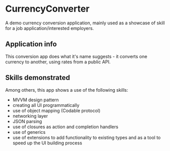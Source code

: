 # CurrencyConverter
A demo currency conversion application, mainly used as a showcase of skill for a job application/interested employers.

## Application info
This conversion app does what it's name suggests - it converts one currency to another, using rates from a public API.

## Skills demonstrated
Among others, this app shows a use of the following skills:

- MVVM design pattern
- creating all UI programmatically
- use of object mapping (Codable protocol)
- networking layer
- JSON parsing
- use of closures as action and completion handlers
- use of generics
- use of extensions to add functionality to existing types and as a tool to speed up the UI building process
